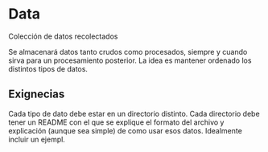 # Data

Colección de datos recolectados


Se almacenará datos tanto crudos como procesados, siempre y cuando sirva para un procesamiento posterior. La idea es mantener ordenado los distintos tipos de datos.

Exignecias
----------
  Cada tipo de dato debe estar en un directorio distinto.
  Cada directorio debe tener un README con el que se explique el formato del archivo y explicación (aunque sea simple) de como usar esos datos. Idealmente incluir un ejempl.
